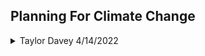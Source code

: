 ## Planning For Climate Change




<details>
  
  <summary> Taylor Davey 4/14/2022 </summary>
  
  1. Agenda 21 is an environmental agenda 
     * Established 1987
     * Introduces **Sustainable Growth**. _Agenda 21 sustainable growth as the way to go forward._
     * Critically is not anti-growth. 
    
  2. **ipcc:** Intergovernmental Panel on Climate Change: 
     * Established 1988
  

![image](https://user-images.githubusercontent.com/34726888/163415773-e152a619-55cf-4d0c-944f-3af630d95c69.png)
  
 
  
 ####  "The understanding of what 'nature' is inspired views about what the city ought to be" Swyngedow and Kaika 2000 
**Scalar difference of problem,** flom molecular to global. Allows space for all the scales in-between (ie local, regional, etc). 
![image](https://user-images.githubusercontent.com/34726888/163417712-d96d2ff5-9640-415d-aee1-ae6c1e1760b8.png)

  
  **Urban Carbon Budgest**
  
  
  1997 Kyoto Protocol. First Environmental Agreement from UN --> 2015 Paris Agreement
  1. Binding Agreements -->Pledge-and-Review
  2. Top-Down --> Bottom-Up
  3. Regulatory --> Catalyze and Facilitate
  
  
  
  ![(black box of power in environemtnal governance, morrison)](https://user-images.githubusercontent.com/34726888/163418364-68ea7bed-eaed-4492-b53f-bdf418837bde.png)

 [Greenhouse Gas Protocol](https://ghgprotocol.org/countries-and-cities)
</details>

